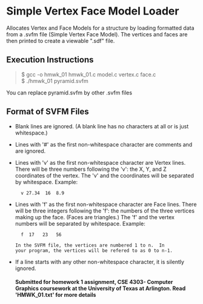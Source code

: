# Simple Vertex Face Model Loader
Allocates Vertex and Face Models for a structure by loading formatted data from a .svfm file (Simple Vertex Face Model). The vertices and faces are then printed to create a viewable ".sdf" file.

## Execution Instructions <br>
>$ gcc -o hmwk_01 hmwk_01.c model.c vertex.c face.c <br>
>$ ./hmwk_01 pyramid.svfm <br>

You can replace pyramid.svfm by other .svfm files

## Format of SVFM Files
- Blank lines are ignored. (A blank line has no
      characters at all or is just whitespace.)

- Lines with '#' as the first non-whitespace character are
      comments and are ignored.

- Lines with 'v' as the first non-whitespace character are
      Vertex lines.  There will be three numbers following the
      'v': the X, Y, and Z coordinates of the vertex.  The 'v' and
      the coordinates will be separated by whitespace.  Example:

        v 27.34  16  8.9

- Lines with 'f' as the first non-whitespace character are
      Face lines.  There will be three integers following the
      'f': the numbers of the three vertices making up the face.
      (Faces are triangles.)  The 'f' and the vertex numbers will
      be separated by whitespace.  Example:

        f  17   23   56

      In the SVFM file, the vertices are numbered 1 to n.  In
      your program, the vertices will be refered to as 0 to n-1.
      

- If a line starts with any other non-whitespace character, it
      is silently ignored.  
      
      
  #### Submitted for homework 1 assignment, CSE 4303- Computer Graphics coursework at the University of Texas at Arlington. Read 'HMWK_01.txt' for more details
